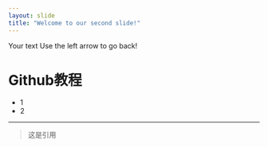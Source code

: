 ```yaml
---
layout: slide
title: "Welcome to our second slide!"
---
```

Your text
Use the left arrow to go back!
# Github教程
- 1
- 2
***
> 这是引用
